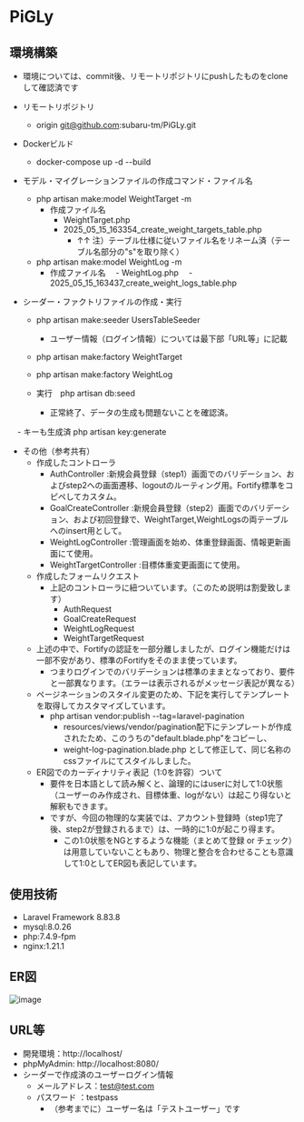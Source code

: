 # PiGLy

## 環境構築
- 環境については、commit後、リモートリポジトリにpushしたものをcloneして確認済です

- リモートリポジトリ
  - origin  git@github.com:subaru-tm/PiGLy.git

- Dockerビルド
  - docker-compose up -d --build
 
- モデル・マイグレーションファイルの作成コマンド・ファイル名
  - php artisan make:model WeightTarget -m
    - 作成ファイル名
      - WeightTarget.php
      - 2025_05_15_163354_create_weight_targets_table.php
          - ↑↑ 注）テーブル仕様に従いファイル名をリネーム済（テーブル名部分の"s"を取り除く）
  - php artisan make:model WeightLog -m
    - 作成ファイル名
    　- WeightLog.php
    　- 2025_05_15_163437_create_weight_logs_table.php

- シーダー・ファクトリファイルの作成・実行
  - php artisan make:seeder UsersTableSeeder
    - ユーザー情報（ログイン情報）については最下部「URL等」に記載
  - php artisan make:factory WeightTarget
  - php artisan make:factory WeightLog

  - 実行　php artisan db:seed
    - 正常終了、データの生成も問題ないことを確認済。

　- キーも生成済 php artisan key:generate

- その他（参考共有）
  - 作成したコントローラ
    - AuthController         :新規会員登録（step1）画面でのバリデーション、およびstep2への画面遷移、logoutのルーティング用。Fortify標準をコピペしてカスタム。
    - GoalCreateController   :新規会員登録（step2）画面でのバリデーション、および初回登録で、WeightTarget,WeightLogsの両テーブルへのinsert用として。 
    - WeightLogController    :管理画面を始め、体重登録画面、情報更新画面にて使用。
    - WeightTargetController :目標体重変更画面にて使用。
  - 作成したフォームリクエスト
    - 上記のコントローラに紐ついています。（このため説明は割愛致します）
      - AuthRequest
      - GoalCreateRequest
      - WeightLogRequest
      - WeightTargetRequest
  - 上述の中で、Fortifyの認証を一部分離しましたが、ログイン機能だけは一部不安があり、標準のFortifyをそのまま使っています。
    - つまりログインでのバリデーションは標準のままとなっており、要件と一部異なります。（エラーは表示されるがメッセージ表記が異なる）
  - ページネーションのスタイル変更のため、下記を実行してテンプレートを取得してカスタマイズしています。
    - php artisan vendor:publish --tag=laravel-pagination
      - resources/views/vendor/pagination配下にテンプレートが作成されたため、このうちの"default.blade.php"をコピーし、
      - weight-log-pagination.blade.php として修正して、同じ名称のcssファイルにてスタイルしました。
  - ER図でのカーディナリティ表記（1:0を許容）ついて
    - 要件を日本語として読み解くと、論理的にはuserに対して1:0状態（ユーザーのみ作成され、目標体重、logがない）は起こり得ないと解釈もできます。
    - ですが、今回の物理的な実装では、アカウント登録時（step1完了後、step2が登録されるまで）は、一時的に1:0が起こり得ます。
      - この1:0状態をNGとするような機能（まとめて登録 or チェック）は用意していないこともあり、物理と整合を合わせることも意識して1:0としてER図も表記しています。

## 使用技術
- Laravel Framework 8.83.8
- mysql:8.0.26
- php:7.4.9-fpm
- nginx:1.21.1

## ER図
![image](https://github.com/user-attachments/assets/d62566d7-def0-4938-bcc6-a2178f6a714c)

## URL等
- 開発環境：http://localhost/
- phpMyAdmin: http://localhost:8080/
- シーダーで作成済のユーザーログイン情報
  - メールアドレス：test@test.com
  - パスワード    ：testpass
    - （参考までに）ユーザー名は「テストユーザー」です

